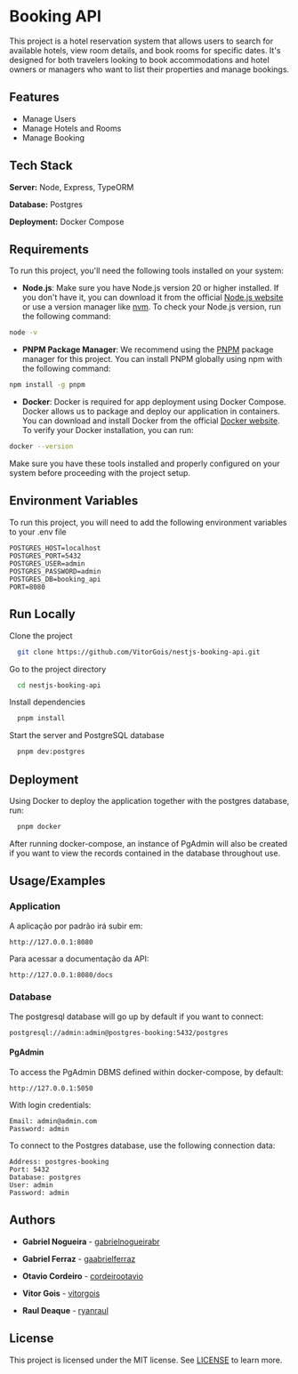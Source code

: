 
# Booking API


This project is a hotel reservation system that allows users to search for available hotels, view room details, and book rooms for specific dates. It's designed for both travelers looking to book accommodations and hotel owners or managers who want to list their properties and manage bookings.


## Features

- Manage Users
- Manage Hotels and Rooms
- Manage Booking


## Tech Stack

**Server:** Node, Express, TypeORM

**Database:** Postgres

**Deployment:** Docker Compose 


## Requirements

To run this project, you'll need the following tools installed on your system:

- **Node.js**: Make sure you have Node.js version 20 or higher installed. If you don't have it, you can download it from the official [Node.js website](https://nodejs.org/) or use a version manager like [nvm](https://github.com/nvm-sh/nvm).
To check your Node.js version, run the following command:

```bash
node -v
```

- **PNPM Package Manager**: We recommend using the [PNPM](https://pnpm.io/) package manager for this project. You can install PNPM globally using npm with the following command:

```bash
npm install -g pnpm
```

- **Docker**: Docker is required for app deployment using Docker Compose. Docker allows us to package and deploy our application in containers. You can download and install Docker from the official [Docker website](https://www.docker.com/).
To verify your Docker installation, you can run:

```bash
docker --version
```

Make sure you have these tools installed and properly configured on your system before proceeding with the project setup.
## Environment Variables

To run this project, you will need to add the following environment variables to your .env file

```
POSTGRES_HOST=localhost
POSTGRES_PORT=5432
POSTGRES_USER=admin
POSTGRES_PASSWORD=admin
POSTGRES_DB=booking_api
PORT=8080
```


## Run Locally

Clone the project

```bash
  git clone https://github.com/VitorGois/nestjs-booking-api.git
```

Go to the project directory

```bash
  cd nestjs-booking-api
```

Install dependencies

```bash
  pnpm install
```

Start the server and PostgreSQL database

```bash
  pnpm dev:postgres
```


## Deployment

Using Docker to deploy the application together with the postgres database, run:

```bash
  pnpm docker
```


After running docker-compose, an instance of PgAdmin will also be created if you want to view the records contained in the database throughout use.

## Usage/Examples

### Application

A aplicação por padrão irá subir em:

```
http://127.0.0.1:8080
```

Para acessar a documentação da API:
```
http://127.0.0.1:8080/docs
```

### Database

The postgresql database will go up by default if you want to connect:

```
postgresql://admin:admin@postgres-booking:5432/postgres
```

#### PgAdmin

To access the PgAdmin DBMS defined within docker-compose, by default:

```
http://127.0.0.1:5050
```

With login credentials:

```
Email: admin@admin.com
Password: admin
```

To connect to the Postgres database, use the following connection data:

```
Address: postgres-booking
Port: 5432
Database: postgres
User: admin
Password: admin
```

## Authors

-  **Gabriel Nogueira** - [gabrielnogueirabr](https://github.com/GabrielNogueiraBR)

-  **Gabriel Ferraz** - [gaabrielferraz](https://github.com/gaabrielferraz)

-  **Otavio Cordeiro** - [cordeirootavio](https://github.com/CordeiroOtavio)

-  **Vitor Gois** - [vitorgois](https://github.com/VitorGois)

 - **Raul Deaque** - [ryanraul](https://github.com/ryanraul)


## License

This project is licensed under the MIT license. See [LICENSE](https://opensource.org/licenses/MIT) to learn more.

